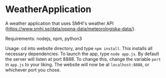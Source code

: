 # WeatherApplication

A weather application that uses SMHI's weather API (https://www.smhi.se/data/oppna-data/meteorologiska-data/). 

Requirements:
nodejs, npm, python3

Usage:
cd into website directory, and type `npm install`. This installs all necessary dependencies. To launch the app, type `node app.js`. By default the server will listen at port 8888. To change this, change the variable `port` in `app.js` to your liking. The website will now be at `localhost:8888`, or whichever port you chose.
